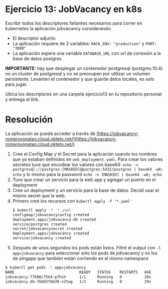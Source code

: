 # Ejercicio 13: JobVacancy en k8s
Escribir todos los descriptores faltantes necesarios para correr en kubernetes la aplicación jobvacancy considerando:

* El descriptor adjunto
* La aplicación requiere de 2 variables: `RACK_ENV: "production"` y `PORT: "3000"`
* La aplicación espera una variable `DATABASE_URL` con url de conexión a la base de datos postgres

**IMPORTANTE:** hay que desplegar un contenedor postgresql (postgres:10.4) no un cluster de postgresql y no se preocupen por utilizar un volumen persistente. Levanten el contenedor y que guarde datos locales, es solo para jugar.

Ubica los descriptores en una carpeta ejercicio13 en tu repositorio personal y entrega el link.

# Resolución
La aplicación se puede acceder a través de [https://jobvacancy-romeroyonatan.cloud.okteto.net/](https://jobvacancy-romeroyonatan.cloud.okteto.net/)

1. Cree el Config Map y el Secret para la aplicación usando los nombres que ya estaban definidos en `web_deployment.yaml`. Para crear los valores secretos tuve que encodear los valores con base64: `echo -n postgresql://postgres:[MASKED]@postgres:5432/postgres | base64 -w0; echo` y lo mismo para la password `echo -n [MASKED] | base64 -w0; echo`
1. Tuve que crear un servicio para la web app y agregar un puerto en el deployment
1. Cree un deployment y un servicio para la base de datos. Decidí usar el mismo secret que la web.
1. Primero creé los recursos con `kubectl apply -f '*.yaml'`  
    ```sh
    $ kubectl apply -f '*.yaml'
    configmap/jobvacancyconfig created
    deployment.apps/jobvacancy-db created
    service/postgres created
    secret/jobvacancysecret created
    deployment.apps/jobvacancy created
    service/jobvacancy created
    ```
1. Después de unos segundos los pods están listos. Filtré el output con `-l app=jobvacancy` para seleccionar sólo los pods de jobvacancy y no los de pingapp que también están corriendo en el mismo namespace  
```sh
$ kubectl get pods -l app=jobvacancy
NAME                             READY   STATUS    RESTARTS   AGE
jobvacancy-77686c75b4-p7hsh      1/1     Running   0          28s
jobvacancy-db-7bb65fb6d9-v2twg   1/1     Running   0          29s
```
